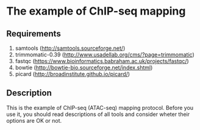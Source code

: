 # The example of ChIP-seq mapping
## Requirements
1. samtools (http://samtools.sourceforge.net/)
1. trimmomatic-0.39 (http://www.usadellab.org/cms/?page=trimmomatic)
2. fastqc (https://www.bioinformatics.babraham.ac.uk/projects/fastqc/)
3. bowtie (http://bowtie-bio.sourceforge.net/index.shtml)
4. picard (http://broadinstitute.github.io/picard/)

## Description
This is the example of ChIP-seq (ATAC-seq) mapping protocol. Before you use it, you should read descriptions of all tools and consider wheter their options are OK or not.